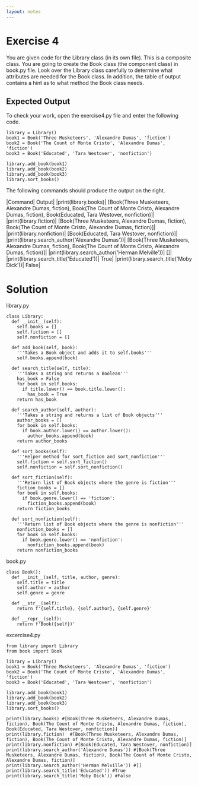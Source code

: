 ```yaml
---
layout: notes
---
```

# Exercise 4

You are given code for the Library class (in its own file). This is a composite class. You are going to create the Book class (the component class) in book.py file. Look over the Library class carefully to determine what attributes are needed for the Book class. In addition, the table of output contains a hint as to what method the Book class needs.

## Expected Output
To check your work, open the exercise4.py file and enter the following code.

```
library = Library()
book1 = Book('Three Musketeers', 'Alexandre Dumas', 'fiction')
book2 = Book('The Count of Monte Cristo', 'Alexandre Dumas', 'fiction')
book3 = Book('Educated', 'Tara Westover', 'nonfiction')

library.add_book(book1)
library.add_book(book2)
library.add_book(book3)
library.sort_books()
```

The following commands should produce the output on the right.

|Command|	Output|
|print(library.books)|	[Book(Three Musketeers, Alexandre Dumas, fiction), Book(The Count of Monte Cristo, Alexandre Dumas, fiction), Book(Educated, Tara Westover, nonfiction)]|
|print(library.fiction)|	[Book(Three Musketeers, Alexandre Dumas, fiction), Book(The Count of Monte Cristo, Alexandre Dumas, fiction)]|
|print(library.nonfiction)|	[Book(Educated, Tara Westover, nonfiction)]|
|print(library.search_author('Alexandre Dumas'))|	[Book(Three Musketeers, Alexandre Dumas, fiction), Book(The Count of Monte Cristo, Alexandre Dumas, fiction)]|
|print(library.search_author('Herman Melville'))|	[]|
|print(library.search_title('Educated'))|	True|
|print(library.search_title('Moby Dick'))|	False|

# Solution

library.py

```
class Library:
  def __init__(self):
    self.books = []
    self.fiction = []
    self.nonfiction = []

  def add_book(self, book):
    '''Takes a Book object and adds it to self.books'''
    self.books.append(book)

  def search_title(self, title):
    '''Takes a string and returns a Boolean'''
    has_book = False
    for book in self.books:
      if title.lower() == book.title.lower():
        has_book = True
    return has_book

  def search_author(self, author):
    '''Takes a string and returns a list of Book objects'''
    author_books = []
    for book in self.books:
      if book.author.lower() == author.lower():
        author_books.append(book)
    return author_books

  def sort_books(self):
    '''Helper method for sort_fiction and sort_nonfiction'''
    self.fiction = self.sort_fiction()
    self.nonfiction = self.sort_nonfiction()

  def sort_fiction(self):
    '''Return list of Book objects where the genre is fiction'''
    fiction_books = []
    for book in self.books:
      if book.genre.lower() == 'fiction':
        fiction_books.append(book)
    return fiction_books

  def sort_nonfiction(self):
    '''Return list of Book objects where the genre is nonfiction'''
    nonfiction_books = []
    for book in self.books:
      if book.genre.lower() == 'nonfiction':
        nonfiction_books.append(book)
    return nonfiction_books
```

book.py

```
class Book():
  def __init__(self, title, author, genre):
    self.title = title
    self.author = author
    self.genre = genre

  def __str__(self):
    return f'{self.title}, {self.author}, {self.genre}'

  def __repr__(self):
    return f'Book({self})'
```

excercise4.py

```
from library import Library
from book import Book

library = Library()
book1 = Book('Three Musketeers', 'Alexandre Dumas', 'fiction')
book2 = Book('The Count of Monte Cristo', 'Alexandre Dumas', 'fiction')
book3 = Book('Educated', 'Tara Westover', 'nonfiction')

library.add_book(book1)
library.add_book(book2)
library.add_book(book3)
library.sort_books()

print(library.books) #[Book(Three Musketeers, Alexandre Dumas, fiction), Book(The Count of Monte Cristo, Alexandre Dumas, fiction), Book(Educated, Tara Westover, nonfiction)]
print(library.fiction)	#[Book(Three Musketeers, Alexandre Dumas, fiction), Book(The Count of Monte Cristo, Alexandre Dumas, fiction)]
print(library.nonfiction) #[Book(Educated, Tara Westover, nonfiction)]
print(library.search_author('Alexandre Dumas'))	#[Book(Three Musketeers, Alexandre Dumas, fiction), Book(The Count of Monte Cristo, Alexandre Dumas, fiction)]
print(library.search_author('Herman Melville'))	#[]
print(library.search_title('Educated'))	#True
print(library.search_title('Moby Dick')) #False
```
